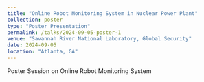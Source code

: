 ```yaml
---
title: "Online Robot Monitoring System in Nuclear Power Plant"
collection: poster
type: "Poster Presentation"
permalink: /talks/2024-09-05-poster-1
venue: "Savannah River National Laboratory, Global Security"
date: 2024-09-05
location: "Atlanta, GA"
---
```


Poster Session on Online Robot Monitoring System
